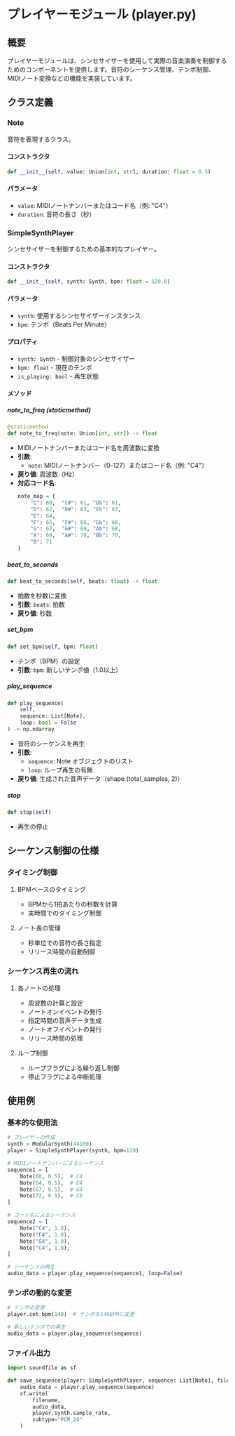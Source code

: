 # プレイヤーモジュール (player.py)

## 概要

プレイヤーモジュールは、シンセサイザーを使用して実際の音楽演奏を制御するためのコンポーネントを提供します。音符のシーケンス管理、テンポ制御、MIDIノート変換などの機能を実装しています。

## クラス定義

### Note

音符を表現するクラス。

#### コンストラクタ
```python
def __init__(self, value: Union[int, str], duration: float = 0.5)
```

#### パラメータ
- `value`: MIDIノートナンバーまたはコード名（例: "C4"）
- `duration`: 音符の長さ（秒）

### SimpleSynthPlayer

シンセサイザーを制御するための基本的なプレイヤー。

#### コンストラクタ
```python
def __init__(self, synth: Synth, bpm: float = 120.0)
```

#### パラメータ
- `synth`: 使用するシンセサイザーインスタンス
- `bpm`: テンポ（Beats Per Minute）

#### プロパティ
- `synth: Synth` - 制御対象のシンセサイザー
- `bpm: float` - 現在のテンポ
- `is_playing: bool` - 再生状態

#### メソッド

##### note_to_freq (staticmethod)
```python
@staticmethod
def note_to_freq(note: Union[int, str]) -> float
```
- MIDIノートナンバーまたはコード名を周波数に変換
- **引数**:
  - `note`: MIDIノートナンバー（0-127）またはコード名（例: "C4"）
- **戻り値**: 周波数（Hz）
- **対応コード名**:
  ```python
  note_map = {
      "C": 60,  "C#": 61, "Db": 61,
      "D": 62,  "D#": 63, "Eb": 63,
      "E": 64,
      "F": 65,  "F#": 66, "Gb": 66,
      "G": 67,  "G#": 68, "Ab": 68,
      "A": 69,  "A#": 70, "Bb": 70,
      "B": 71
  }
  ```

##### beat_to_seconds
```python
def beat_to_seconds(self, beats: float) -> float
```
- 拍数を秒数に変換
- **引数**: `beats`: 拍数
- **戻り値**: 秒数

##### set_bpm
```python
def set_bpm(self, bpm: float)
```
- テンポ（BPM）の設定
- **引数**: `bpm`: 新しいテンポ値（1.0以上）

##### play_sequence
```python
def play_sequence(
    self,
    sequence: List[Note],
    loop: bool = False
) -> np.ndarray
```
- 音符のシーケンスを再生
- **引数**:
  - `sequence`: Note オブジェクトのリスト
  - `loop`: ループ再生の有無
- **戻り値**: 生成された音声データ（shape (total_samples, 2)）

##### stop
```python
def stop(self)
```
- 再生の停止

## シーケンス制御の仕様

### タイミング制御
1. BPMベースのタイミング
   - BPMから1拍あたりの秒数を計算
   - 実時間でのタイミング制御

2. ノート長の管理
   - 秒単位での音符の長さ指定
   - リリース時間の自動制御

### シーケンス再生の流れ
1. 各ノートの処理
   - 周波数の計算と設定
   - ノートオンイベントの発行
   - 指定時間の音声データ生成
   - ノートオフイベントの発行
   - リリース時間の処理

2. ループ制御
   - ループフラグによる繰り返し制御
   - 停止フラグによる中断処理

## 使用例

### 基本的な使用法
```python
# プレイヤーの作成
synth = ModularSynth(44100)
player = SimpleSynthPlayer(synth, bpm=120)

# MIDIノートナンバーによるシーケンス
sequence1 = [
    Note(60, 0.5),  # C4
    Note(64, 0.5),  # E4
    Note(67, 0.5),  # G4
    Note(72, 0.5),  # C5
]

# コード名によるシーケンス
sequence2 = [
    Note("C4", 1.0),
    Note("F4", 1.0),
    Note("G4", 1.0),
    Note("C4", 1.0),
]

# シーケンスの再生
audio_data = player.play_sequence(sequence1, loop=False)
```

### テンポの動的な変更
```python
# テンポの変更
player.set_bpm(140)  # テンポを140BPMに変更

# 新しいテンポでの再生
audio_data = player.play_sequence(sequence)
```

### ファイル出力
```python
import soundfile as sf

def save_sequence(player: SimpleSynthPlayer, sequence: List[Note], filename: str):
    audio_data = player.play_sequence(sequence)
    sf.write(
        filename,
        audio_data,
        player.synth.sample_rate,
        subtype="PCM_24"
    )
```
